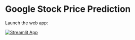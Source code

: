 # Google Stock Price Prediction

Launch the web app:

[![Streamlit App](https://static.streamlit.io/badges/streamlit_badge_black_white.svg)](https://stocklens.streamlit.app/)
